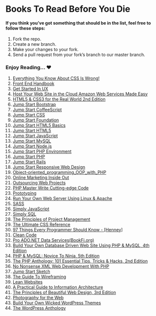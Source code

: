 # Books To Read Before You Die

#### If you think you’ve got something that should be in the list, feel free to follow these steps:

1. Fork the repo.
2. Create a new branch.
3. Make your changes to your fork.
4. Send a pull request from your fork’s branch to our master branch.


### Enjoy Reading... ♥


 1. [Everything You Know About CSS Is Wrong!](/Ebooks/Everything%20You%20Know%20About%20CSS%20Is%20Wrong!.pdf)
 2. [Front End Handbook](/Ebooks/Front-End-Handbook.pdf)
 3. [Get Started In UX](/Ebooks/Get%20Started%20In%20UX.pdf)
 4. [Host Your Web Site in the Cloud Amazon Web Services Made Easy](/Ebooks/Host%20Your%20Web%20Site%20in%20the%20Cloud%20Amazon%20Web%20Services%20Made%20Easy.pdf)
 5. [HTML5 & CSS3 for the Real World 2nd Edition](/Ebooks/HTML5%20%26%20CSS3%20for%20the%20Real%20World%202nd%20Edition.pdf)
 6. [Jump Start Bootstrap](/Ebooks/Jump%20Start%20Bootstrap.pdf)
 7. [Jump Start CoffeeScript](/Ebooks/Jump%20Start%20CoffeeScript.pdf)
 8. [Jump Start CSS](/Ebooks/Jump%20Start%20CSS.pdf)
 9. [Jump Start Foundation](/Ebooks/Jump%20Start%20Foundation.pdf)
 110. [Jump Start HTML5 Basics](/Ebooks/Jump%20Start%20HTML5%20Basics.pdf)
 11. [Jump Start HTML5](/Ebooks/Jump%20Start%20HTML5.pdf)
 12. [Jump Start JavaScript](/Ebooks/Jump%20Start%20JavaScript.pdf)
 13. [Jump Start MySQL](/Ebooks/Jump%20Start%20MySQL.pdf)
 14. [Jump Start Node.js](/Ebooks/Jump%20Start%20Node.js.pdf)
 15. [Jump Start PHP Environment](/Ebooks/Jump%20Start%20PHP%20Environment.pdf)
 16. [Jump Start PHP](/Ebooks/Jump%20Start%20PHP.pdf)
 17. [Jump Start Rails](/Ebooks/Jump%20Start%20Rails.pdf)
 18. [Jump Start Responsive Web Design](/Ebooks/Jump%20Start%20Responsive%20Web%20Design.pdf)
 19. [Object-oriented_programming_OOP_with_PHP](/Ebooks/Object-oriented_programming_OOP_with_PHP.pdf)
 20. [Online Marketing Inside Out](/Ebooks/Online%20Marketing%20Inside%20Out.pdf)
 21. [Outsourcing Web Projects](/Ebooks/Outsourcing%20Web%20Projects.pdf)
 22. [PHP Master Write Cutting-edge Code](/Ebooks/PHP%20Master%20Write%20Cutting-edge%20Code.pdf)
 23. [Prototyping](/Ebooks/Prototyping.pdf)
 24. [Run Your Own Web Server Using Linux & Apache](/Ebooks/Run%20Your%20Own%20Web%20Server%20Using%20Linux%20%26%20Apache.pdf)
 25. [SASS](/Ebooks/SASS.pdf)
 26. [Simply JavaScript](/Ebooks/Simply%20JavaScript.pdf)
 27. [Simply SQL](/Ebooks/Simply%20SQL.pdf)
 28. [The Principles of Project Management](/Ebooks/The%20Principles%20of%20Project%20Management.pdf)
 29. [The Ultimate CSS Reference](/Ebooks/The%20Ultimate%20CSS%20Reference.pdf)
 30. [97 Things Every Programmer Should Know - [Henney]](/Ebooks/97%20Things%20Every%20Programmer%20Should%20Know%20-%20%5BHenney%5D.pdf)
 31. [Clean Code](/Ebooks/Clean%20Code.pdf)
 32. [Pro ADO.NET Data Services(BookFi.org)](/Ebooks/%5BJohn_Shaw%2C_Simon_Evans%5D_Pro_ADO.NET_Data_Services(BookFi.org).pdf)
 33. [Build Your Own Database Driven Web Site Using PHP & MySQL, 4th Edition](/Ebooks/phpmysql4pdf.pdf)
 34. [PHP & MySQL: Novice To Ninja, 5th Edition](/Ebooks/phpmysql5.pdf)
 35. [The PHP Anthology: 101 Essential Tips, Tricks & Hacks, 2nd Edition](/Ebooks/phpant4pdf.pdf)
 36. [No Nonsense XML Web Development With PHP](/Ebooks/xml.pdf)
 37. [Jump Start Sketch](/Ebooks/jssketch1.pdf)
 38. [The Guide To Wireframing](/Ebooks/guidetowireframing1.pdf)
 39. [Lean Websites](/Ebooks/webperf1.pdf)
 40. [A Practical Guide to Information Architecture](/Ebooks/ia2.pdf)
 41. [The Principles of Beautiful Web Design, 3rd Edition](/Ebooks/design3pdf.zip)
 42. [Photography for the Web](/Ebooks/photography1pdf.pdf)
 43. [Build Your Own Wicked WordPress Themes](/Ebooks/wordpress1pdf.pdf)
 44. [The WordPress Anthology](/Ebooks/wpant1pdf.pdf)
 

